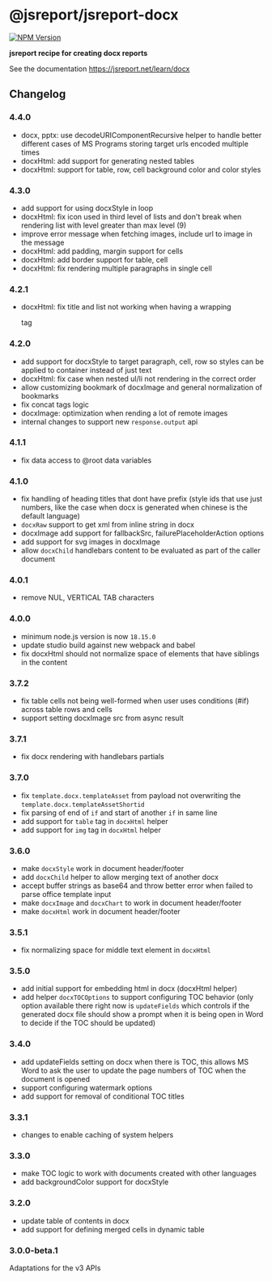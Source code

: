 # @jsreport/jsreport-docx
[![NPM Version](http://img.shields.io/npm/v/@jsreport/jsreport-docx.svg?style=flat-square)](https://npmjs.com/package/@jsreport/jsreport-docx)

**jsreport recipe for creating docx reports**

See the documentation https://jsreport.net/learn/docx

## Changelog

### 4.4.0

- docx, pptx: use decodeURIComponentRecursive helper to handle better different cases of MS Programs storing target urls encoded multiple times
- docxHtml: add support for generating nested tables
- docxHtml: support for table, row, cell background color and color styles

### 4.3.0

- add support for using docxStyle in loop
- docxHtml: fix icon used in third level of lists and don't break when rendering list with level greater than max level (9)
- improve error message when fetching images, include url to image in the message
- docxHtml: add padding, margin support for cells
- docxHtml: add border support for table, cell
- docxHtml: fix rendering multiple paragraphs in single cell

### 4.2.1

- docxHtml: fix title and list not working when having a wrapping <p> tag

### 4.2.0

- add support for docxStyle to target paragraph, cell, row so styles can be applied to container instead of just text
- docxHtml: fix case when nested ul/li not rendering in the correct order
- allow customizing bookmark of docxImage and general normalization of bookmarks
- fix concat tags logic
- docxImage: optimization when rending a lot of remote images
- internal changes to support new `response.output` api

### 4.1.1

- fix data access to @root data variables

### 4.1.0

- fix handling of heading titles that dont have prefix (style ids that use just numbers, like the case when docx is generated when chinese is the default language)
- `docxRaw` support to get xml from inline string in docx
- docxImage add support for fallbackSrc, failurePlaceholderAction options
- add support for svg images in docxImage
- allow `docxChild` handlebars content to be evaluated as part of the caller document

### 4.0.1

- remove NUL, VERTICAL TAB characters

### 4.0.0

- minimum node.js version is now `18.15.0`
- update studio build against new webpack and babel
- fix docxHtml should not normalize space of elements that have siblings in the content

### 3.7.2

- fix table cells not being well-formed when user uses conditions (#if) across table rows and cells
- support setting docxImage src from async result

### 3.7.1

- fix docx rendering with handlebars partials

### 3.7.0

- fix `template.docx.templateAsset` from payload not overwriting the `template.docx.templateAssetShortid`
- fix parsing of end of `if` and start of another `if` in same line
- add support for `table` tag in `docxHtml` helper
- add support for `img` tag in `docxHtml` helper

### 3.6.0

- make `docxStyle` work in document header/footer
- add `docxChild` helper to allow merging text of another docx
- accept buffer strings as base64 and throw better error when failed to parse office template input
- make `docxImage` and `docxChart` to work in document header/footer
- make `docxHtml` work in document header/footer

### 3.5.1

- fix normalizing space for middle text element in `docxHtml`

### 3.5.0

- add initial support for embedding html in docx (docxHtml helper)
- add helper `docxTOCOptions` to support configuring TOC behavior (only option available there right now is `updateFields` which controls if the generated docx file should show a prompt when it is being open in Word to decide if the TOC should be updated)

### 3.4.0

- add updateFields setting on docx when there is TOC, this allows MS Word to ask the user to update the page numbers of TOC when the document is opened
- support configuring watermark options
- add support for removal of conditional TOC titles

### 3.3.1

- changes to enable caching of system helpers

### 3.3.0

- make TOC logic to work with documents created with other languages
- add backgroundColor support for docxStyle

### 3.2.0

- update table of contents in docx
- add support for defining merged cells in dynamic table

### 3.0.0-beta.1

Adaptations for the v3 APIs
